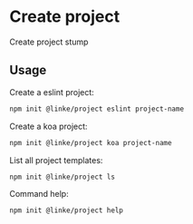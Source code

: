 # Create project
Create project stump

## Usage
Create a eslint project:
```bash
npm init @linke/project eslint project-name
```

Create a koa project:
```bash
npm init @linke/project koa project-name
```

List all project templates:
```bash
npm init @linke/project ls
```

Command help:
```bash
npm init @linke/project help
```
